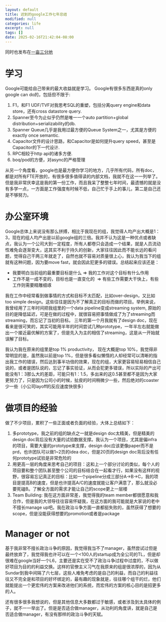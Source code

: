 ```yaml
---
layout: default
title: 迟到的google工作七年总结
modified: null
categories: life
excerpt: null
tags: []
date: 2025-02-16T21:42:04-08:00
---
```


同时也发布在[一亩三分地](https://www.1point3acres.com/bbs/thread-1087616-1-1.html)

# 学习
Google可能给自己带来的最大收益就是学习。 Google有很多东西是真的only google can do的，包括但不限于:

1. F1，和F1 UDF/TVF对我思考SQL的重塑，包括分离query engine和data store，还有cross datastore query.
2. Spanner至今为止似乎仍然是唯一一个auto partition+global distribution+serializability的db.
3. Spanner Queue几乎是我用过最方便的Queue System之一，尤其是方便的exactly once semantic.
4. Capacitor文件的设计思路，和Capacitor是如何提升query speed，甚至是Capacitor的下一代设计.
5. RPC相较于http api的诸多方便.
6. boq/pod的方便，对async的严格管理

从另一个角度看，google也是最方便你学习的地方，几乎所有代码，所有doc，都是对所有FTE开放的，有很多很多值得读的内部文档，我就不在这一一列举了。但是我非常庆幸这是我的第一份工作，而且我呆了整整七年时间，最遗憾的就是没有多学一点，一方面是工作强度有时候不低，自己忙于手上的事儿，第二是自己还是不够努力。

# 办公室环境

Google总体上来说没有那么拼搏，相比于我现在的组，我觉得人均产出大概是1：3，现在的组人均产出是以前google组的三倍。我并不认为这是一种优点或者缺点，我认为一个公司大到一定程度，所有人都卷只会造成一个结果，就是人员流动性难免会逐渐变大，这其实不利于持久的创新，大家往往因此而不能长远的看问题，觉得自己干两三年就走了，自然也就不容易对质量很上心，我认为我当下的组就有这种问题，因为要move fast，就会因此犯更多的错误。总结起来应该还是：

- 我要明白当前组的最重要目标是什么 => 我的工作对这个目标有什么作用
- 工作不是一成不变的，目标也是一直变化的  => 有些工作需要大干快上，有些工作则需要精雕细琢

我在工作中经常看到做事情的方式和目标不太匹配，比如over-design，又比如too simple design。这些往往是因为不了解真正的目标而做的项目。举例来说，我曾经用了三年时间把我组里的一个data pipeline变成streaming system, 原始的目的是降低延迟，可是在做的过程中，就很容易把事情做成了为了streaming而streaming，而忘记了当初的目标。 三年的第一个月我就有了design doc，现在看来是很可笑的，其实可能用半年的时间尝试几种prototype，一年半左右就能做出一个接近最优解的方案了，但是先入为主的相信了streaming，这是从一开始就误解了目标。

我认为我在原来的组里是top 1% productivity， 现在大概是top 10%，我觉得非常明显的是，虽然我以前是top 1%，但是很多看似懒惰的人却经常可以清晰的指出我工作的错误，然后达到事半功倍的效果，现在的组，大家更容易轻易相信自己说的，或者是团队说的，忘记了事实验证，从而会犯更多错误，所以实际的产出可能没有1：3那么大的差距，可能只有1：1.5，多出来的这0.5甚至都不是因为大家更努力了，只是因为公司小的时候，扯皮的时间稍微少一些，然后绝对的coaster少一些（小公司layoff的反应速度快很多）

# 做项目的经验

做了不少项目，累积了一些正面或者负面的经验，大体上总结如下：

1. 多prototype，我之前的组的缺点之一就是design doc太精美，但是精美的design doc背后没有大量的试验数据支撑。我认为一个项目，尤其是偏infra的项目，需要大量的prototype来支撑，design doc应该更像paper而不是prd，也许团队可以做1~2页的idea doc，但是20页的design doc背后没有任何prototype试验是非常危险的
2. 用更高一层的角度来思考自己的项目：这和上一个部分讨论的类似，每个人的项目要和整个团队甚至整个公司的目标结合在一起看才行，如果没有这样的视野，很容易忘记真正的目标：比如一个pipeline分成三部分A->B->C，我的项目是提高B的速度，但是也许提高A/C的速度就能让客户满意了，那么就没必要死磕B。了解全方面的需求才能让自己的scope更上一层楼
3. Team Building: 我在这方面非常差，我觉得我的team member都很愿意和我合作，但是我的大领导往往容易怀疑我，在这方面的我可能就是大家说的老中不擅长manage up吧。我在政治斗争方面一直都挺失败的，虽然获得了想要的scope，但是没能获得想要的promotion或者是package

# Manager or not

基于我非常不擅长政治斗争的原因，我觉得我当不了manager，虽然尝试过但是最终放弃了，我觉得我也许可以在一个<100人的startup成为全公司的TL，但是却很难在google当好一个L6，主要还是实在受不了政治斗争过程中过度的，不以做好项目为目的的利益交换。这样的官僚主义习气在我原来的组是很浓厚的，因为从Sundar到我中间隔了六七层，这些人难免考虑的是自己的利益，而自己的利益往往又不完全是和项目的好坏绑定的，最有趣的现象就是，往往哪个组干的烂，他们就能提出一个更宏伟的方案来改进他们的系统，而宏伟的方案的核心目的是招更多的人。

还有很多很多我想说的，但是其他信息大多数都过于敏感，或者涉及到太具体的例子，就不一一举出了。但是是否适合做manager，从功利的角度讲，就是自己是否适合做manager，有没有那样的政治斗争的天赋。